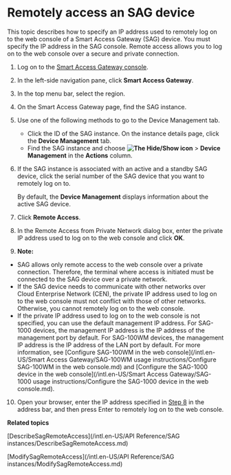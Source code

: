 # Remotely access an SAG device

This topic describes how to specify an IP address used to remotely log on to the web console of a Smart Access Gateway \(SAG\) device. You must specify the IP address in the SAG console. Remote access allows you to log on to the web console over a secure and private connection.

1.  Log on to the [Smart Access Gateway console](https://smartag.console.aliyun.com).

2.  In the left-side navigation pane, click **Smart Access Gateway**.

3.  In the top menu bar, select the region.

4.  On the Smart Access Gateway page, find the SAG instance.

5.  Use one of the following methods to go to the Device Management tab.

    -   Click the ID of the SAG instance. On the instance details page, click the **Device Management** tab.
    -   Find the SAG instance and choose **![The Hide/Show icon](https://static-aliyun-doc.oss-accelerate.aliyuncs.com/assets/img/en-US/4492404061/p101595.png)** \> **Device Management** in the **Actions** column.
6.  If the SAG instance is associated with an active and a standby SAG device, click the serial number of the SAG device that you want to remotely log on to.

    By default, the **Device Management** displays information about the active SAG device.

7.  Click **Remote Access**.

8.  In the Remote Access from Private Network dialog box, enter the private IP address used to log on to the web console and click **OK**.

9.  **Note:**

-   SAG allows only remote access to the web console over a private connection. Therefore, the terminal where access is initiated must be connected to the SAG device over a private network.
-   If the SAG device needs to communicate with other networks over Cloud Enterprise Network \(CEN\), the private IP address used to log on to the web console must not conflict with those of other networks. Otherwise, you cannot remotely log on to the web console.
-   If the private IP address used to log on to the web console is not specified, you can use the default management IP address. For SAG-1000 devices, the management IP address is the IP address of the management port by default. For SAG-100WM devices, the management IP address is the IP address of the LAN port by default. For more information, see [Configure SAG-100WM in the web console](/intl.en-US/Smart Access Gateway/SAG-100WM usage instructions/Configure SAG-100WM in the web console.md) and [Configure the SAG-1000 device in the web console](/intl.en-US/Smart Access Gateway/SAG-1000 usage instructions/Configure the SAG-1000 device in the web console.md).
10. Open your browser, enter the IP address specified in [Step 8](#step_p2a_dh4_v02) in the address bar, and then press Enter to remotely log on to the web console.


**Related topics**  


[DescribeSagRemoteAccess](/intl.en-US/API Reference/SAG instances/DescribeSagRemoteAccess.md)

[ModifySagRemoteAccess](/intl.en-US/API Reference/SAG instances/ModifySagRemoteAccess.md)

